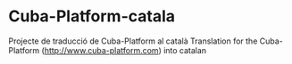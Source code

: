 # Cuba-Platform-catala
Projecte de traducció de Cuba-Platform al català
Translation for the Cuba-Platform (http://www.cuba-platform.com) into catalan
